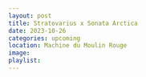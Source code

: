 ```yaml
---
layout: post
title: Stratovarius x Sonata Arctica
date: 2023-10-26
categories: upcoming
location: Machine du Moulin Rouge
image: 
playlist: 
---
```

